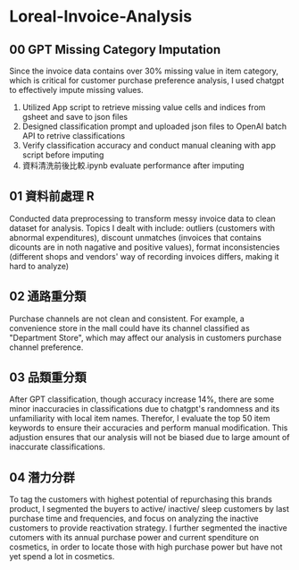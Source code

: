 # Loreal-Invoice-Analysis

## 00 GPT Missing Category Imputation
Since the invoice data contains over 30% missing value in item category, which is critical for customer purchase preference analysis, I used chatgpt to effectively impute missing values.
1. Utilized App script to retrieve missing value cells and indices from gsheet and save to json files
2. Designed classification prompt and uploaded json files to OpenAI batch API to retrive classifications
3. Verify classification accuracy and conduct manual cleaning with app script before imputing
4. 資料清洗前後比較.ipynb evaluate performance after imputing

## 01 資料前處理 R
Conducted data preprocessing to transform messy invoice data to clean dataset for analysis. Topics I dealt with include: outliers (customers with abnormal expenditures), discount unmatches (invoices that contains dicounts are in noth nagative and positive values), format inconsistencies (different shops and vendors' way of recording invoices differs, making it hard to analyze)

## 02 通路重分類
Purchase channels are not clean and consistent. For example, a convenience store in the mall could have its channel classified as "Department Store", which may affect our analysis in customers purchase channel preference.

## 03 品類重分類
After GPT classification, though accuracy increase 14%, there are some minor inaccuracies in classifications due to chatgpt's randomness and its unfamiliarity with local item names. Therefor, I evaluate the top 50 item keywords to ensure their accuracies and perform manual modification. This adjustion ensures that our analysis will not be biased due to large amount of inaccurate classifications.

## 04 潛力分群
To tag the customers with highest potential of repurchasing this brands product, I segmented the buyers to active/ inactive/ sleep customers by last purchase time and frequencies, and focus on analyzing the inactive customers to provide reactivation strategy.
I further segmented the inactive cutomers with its annual purchase power and current spenditure on cosmetics, in order to locate those with high purchase power but have not yet spend a lot in cosmetics.
